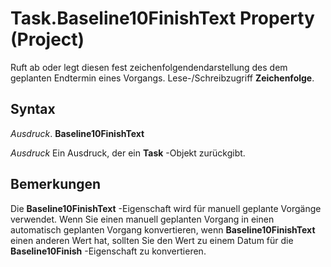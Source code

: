 
# Task.Baseline10FinishText Property (Project)

Ruft ab oder legt diesen fest zeichenfolgendendarstellung des dem geplanten Endtermin eines Vorgangs. Lese-/Schreibzugriff  **Zeichenfolge**.


## Syntax

 _Ausdruck_. **Baseline10FinishText**

 _Ausdruck_ Ein Ausdruck, der ein **Task** -Objekt zurückgibt.


## Bemerkungen

Die  **Baseline10FinishText** -Eigenschaft wird für manuell geplante Vorgänge verwendet. Wenn Sie einen manuell geplanten Vorgang in einen automatisch geplanten Vorgang konvertieren, wenn **Baseline10FinishText** einen anderen Wert hat, sollten Sie den Wert zu einem Datum für die **Baseline10Finish** -Eigenschaft zu konvertieren.

